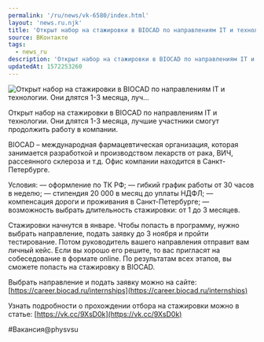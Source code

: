 ```yaml
---
permalink: '/ru/news/vk-6580/index.html'
layout: 'news.ru.njk'
title: 'Открыт набор на стажировки в BIOCAD по направлениям IT и технологии. Они длятся 1-3 месяца, луч'
source: ВКонтакте
tags:
  - news_ru
description: 'Открыт набор на стажировки в BIOCAD по направлениям IT и технологии. Они длятся 1-3 месяца, луч…'
updatedAt: 1572253260
---
```

![Открыт набор на стажировки в BIOCAD по направлениям IT и технологии. Они длятся 1-3 месяца, луч…](https://sun9-31.userapi.com/impf/c855720/v855720065/13bee4/_DZ4lBig7aY.jpg?size=1280x854&quality=96&proxy=1&sign=9113cb73aad18abd3bc6238615ce69db&c_uniq_tag=WwKgJsqU56DqAFTfv-sfAJV89-9W6gJoEA_VKzwGmNg&type=album)

Открыт набор на стажировки в BIOCAD по направлениям IT и технологии. Они длятся 1-3 месяца, лучшие участники смогут продолжить работу в компании.

BIOCAD – международная фармацевтическая организация, которая занимается разработкой и производством лекарств от рака, ВИЧ, рассеянного склероза и т.д. Офис компании находится в Санкт-Петербурге.

Условия:
— оформление по ТК РФ;
— гибкий график работы от 30 часов в неделю;
— стипендия 20 000 в месяц до уплаты НДФЛ;
— компенсация дороги и проживания в Санкт-Петербурге;
— возможность выбрать длительность стажировки: от 1 до 3 месяцев.

Стажировки начнутся в январе. Чтобы попасть в программу, нужно выбрать направление, подать заявку до 3 ноября и пройти тестирование. Потом руководитель вашего направления отправит вам личный кейс. Если вы хорошо его решите, то вас пригласят на собеседование в формате online. По результатам всех этапов, вы сможете попасть на стажировку в BIOCAD.

Выбрать направление и подать заявку можно на сайте: [https://career.biocad.ru/internships](https://career.biocad.ru/internships)

Узнать подробности о прохождении отбора на стажировки можно в статье: [https://vk.cc/9XsD0k](https://vk.cc/9XsD0k)

#Вакансия@physvsu
